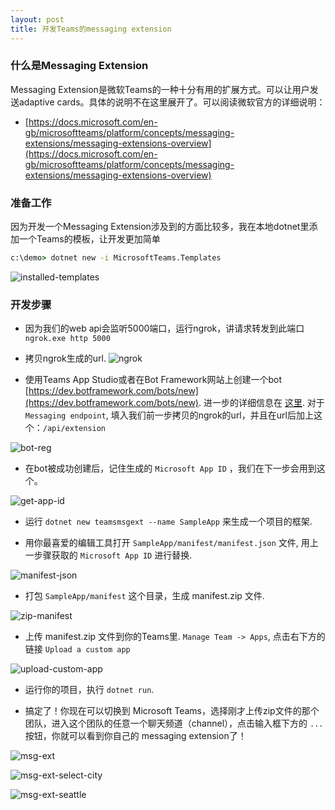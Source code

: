 ```yaml
---
layout: post
title: 开发Teams的messaging extension
---
```


### 什么是Messaging Extension
Messaging Extension是微软Teams的一种十分有用的扩展方式。可以让用户发送adaptive cards。具体的说明不在这里展开了。可以阅读微软官方的详细说明：
* [https://docs.microsoft.com/en-gb/microsoftteams/platform/concepts/messaging-extensions/messaging-extensions-overview](https://docs.microsoft.com/en-gb/microsoftteams/platform/concepts/messaging-extensions/messaging-extensions-overview)

### 准备工作
因为开发一个Messaging Extension涉及到的方面比较多，我在本地dotnet里添加一个Teams的模板，让开发更加简单

```cmd
c:\demo> dotnet new -i MicrosoftTeams.Templates
```

![installed-templates](../images/post20181201/installed-templates.png)

### 开发步骤

* 因为我们的web api会监听5000端口，运行ngrok，讲请求转发到此端口 `ngrok.exe http 5000`
* 拷贝ngrok生成的url.
![ngrok](../images/post20181201/ngrok.png)

* 使用Teams App Studio或者在Bot Framework网站上创建一个bot
 [https://dev.botframework.com/bots/new](https://dev.botframework.com/bots/new). 进一步的详细信息在 [这里](https://docs.microsoft.com/en-us/microsoftteams/platform/concepts/bots/bots-create). 对于 `Messaging endpoint`, 填入我们前一步拷贝的ngrok的url，并且在url后加上这个：`/api/extension`

![bot-reg](../images/post20181201/bot-reg.png)

* 在bot被成功创建后，记住生成的 `Microsoft App ID` ，我们在下一步会用到这个。

![get-app-id](../images/post20181201/get-app-id.png)

* 运行 `dotnet new teamsmsgext --name SampleApp` 来生成一个项目的框架.

* 用你最喜爱的编辑工具打开 `SampleApp/manifest/manifest.json` 文件, 用上一步骤获取的 `Microsoft App ID` 进行替换.

![manifest-json](../images/post20181201/manifest-json.png)

* 打包 `SampleApp/manifest` 这个目录，生成 manifest.zip 文件.

![zip-manifest](../images/post20181201/zip-manifest.png)

* 上传 manifest.zip 文件到你的Teams里. `Manage Team -> Apps`, 点击右下方的链接 `Upload a custom app`

![upload-custom-app](../images/post20181201/upload-custom-app.png)

* 运行你的项目，执行 `dotnet run`.

* 搞定了！你现在可以切换到 Microsoft Teams，选择刚才上传zip文件的那个团队，进入这个团队的任意一个聊天频道（channel），点击输入框下方的 `...` 按钮，你就可以看到你自己的 messaging extension了！

![msg-ext](../images/post20181201/msg-ext.png)

![msg-ext-select-city](../images/post20181201/msg-ext-select-city.png)

![msg-ext-seattle](../images/post20181201/msg-ext-seattle.png)

